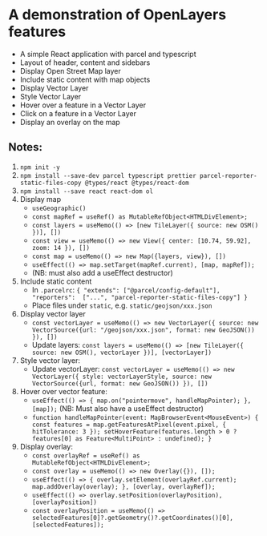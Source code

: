 A demonstration of OpenLayers features
======================================

* A simple React application with parcel and typescript
* Layout of header, content and sidebars
* Display Open Street Map layer
* Include static content with map objects
* Display Vector Layer
* Style Vector Layer
* Hover over a feature in a Vector Layer
* Click on a feature in a Vector Layer
* Display an overlay on the map


## Notes:

1. `npm init -y`
2. `npm install --save-dev parcel typescript prettier parcel-reporter-static-files-copy @types/react @types/react-dom`
3. `npm install --save react react-dom ol`
4. Display map
   * `useGeographic()`
   * `const mapRef = useRef() as MutableRefObject<HTMLDivElement>;`
   * `const layers = useMemo(() => [new TileLayer({ source: new OSM() })], [])`
   * `const view = useMemo(() => new View({ center: [10.74, 59.92], zoom: 14 }), [])`
   * `const map = useMemo(() => new Map({layers, view}), [])`
   * `useEffect(() => map.setTarget(mapRef.current), [map, mapRef]);`
   * (NB: must also add a useEffect destructor)
5. Include static content
   * In `.parcelrc`: `{ "extends": ["@parcel/config-default"], "reporters":  ["...", "parcel-reporter-static-files-copy"] }`
   * Place files under `static`, e.g. `static/geojson/xxx.json`
6. Display vector layer
   * `const vectorLayer = useMemo(() => new VectorLayer({ source: new VectorSource({url: "/geojson/xxx.json", format: new GeoJSON()) }), [])`
   * Update layers: ``const layers = useMemo(() => [new TileLayer({ source: new OSM(), vectorLayer })], [vectorLayer])``
7. Style vector layer:
   * Update vectorLayer: `const vectorLayer = useMemo(() => new VectorLayer({ style: vectorLayerStyle, source: new VectorSource({url, format: new GeoJSON()) }), [])`
8. Hover over vector feature:
   * `useEffect(() => { map.on("pointermove", handleMapPointer); }, [map]);` (NB: Must also have a useEffect destructor)
   * `function handleMapPointer(event: MapBrowserEvent<MouseEvent>) {
     const features = map.getFeaturesAtPixel(event.pixel, { hitTolerance: 3 });
     setHoverFeature(features.length > 0 ? features[0] as Feature<MultiPoint> : undefined);
   }`
9. Display overlay:
   * `const overlayRef = useRef() as MutableRefObject<HTMLDivElement>;`
   * `const overlay = useMemo(() => new Overlay({}), []);`
   * `useEffect(() => { overlay.setElement(overlayRef.current); map.addOverlay(overlay); }, [overlay, overlayRef]);`
   * `useEffect(() => overlay.setPosition(overlayPosition), [overlayPosition])`
   * `const overlayPosition = useMemo(() => selectedFeatures[0]?.getGeometry()?.getCoordinates()[0], [selectedFeatures]);`

